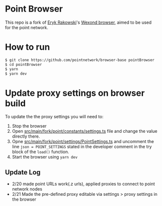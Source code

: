 # Point Browser

This repo is a fork of [Eryk Rakowski](sentialx@gmail.com)'s [Wexond browser](https://github.com/wexond/browser-base), aimed to be used for the point network.

# How to run
```bash
$ git clone https://github.com/pointnetwork/browser-base pointBrowser
$ cd pointBrowser
$ yarn
$ yarn dev
```

# Update proxy settings on browser build

To update the the proxy settings you will need to:

1. Stop the browser
1. Open [src/main/fork/point/constants/settings.ts](src/main/fork/point/constants/settings.ts) file and change the value directly there.
1. Opne [src/main/fork/point/settings/PointSettings.ts](src/main/fork/point/settings/PointSettings.ts) and uncomment the line `json = POINT_SETTINGS` stated in the developer comment in the try block of the `load()` function.
1. Start the browser using `yarn dev`

## Update Log
- 2/20 made point URLs work(.z urls), applied proxies to connect to point network nodes
- 2/21 Made the pre-defined proxy editable via settings > proxy settings in the browser